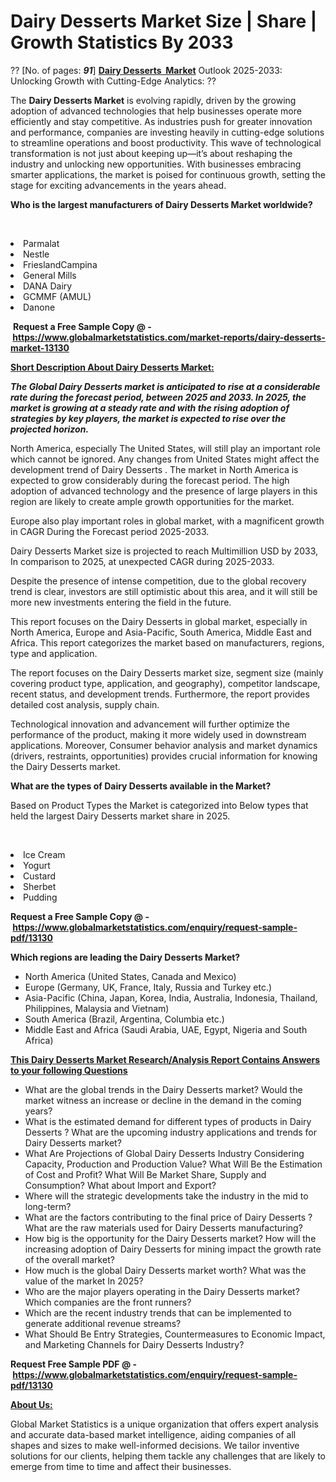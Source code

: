 <H1>Dairy Desserts Market Size | Share | Growth Statistics By 2033</H1><p>?? [No. of pages:&nbsp;<strong><em>91</em></strong>]&nbsp;<strong><a href="https://www.globalmarketstatistics.com/market-reports/dairy-desserts-market-13130">Dairy Desserts &nbsp;Market</a></strong>&nbsp;Outlook 2025-2033: Unlocking Growth with Cutting-Edge Analytics: ??</p><p>The <strong>Dairy Desserts Market</strong> is evolving rapidly, driven by the growing adoption of advanced technologies that help businesses operate more efficiently and stay competitive. As industries push for greater innovation and performance, companies are investing heavily in cutting-edge solutions to streamline operations and boost productivity. This wave of technological transformation is not just about keeping up&mdash;it&rsquo;s about reshaping the industry and unlocking new opportunities. With businesses embracing smarter applications, the market is poised for continuous growth, setting the stage for exciting advancements in the years ahead.</p><p><strong>Who is the largest manufacturers of Dairy Desserts Market worldwide?</strong></p><p>&nbsp;<li>Parmalat<li> Nestle<li> FrieslandCampina<li> General Mills<li> DANA Dairy<li> GCMMF (AMUL)<li> Danone</p><p>&nbsp;<strong>Request a Free Sample Copy @ -&nbsp;<a href="https://www.globalmarketstatistics.com/market-reports/dairy-desserts-market-13130">https://www.globalmarketstatistics.com/market-reports/dairy-desserts-market-13130</a></strong></p><p><strong><u>Short Description About Dairy Desserts Market:</u></strong></p><p><strong><em>The Global Dairy Desserts market is anticipated to rise at a considerable rate during the forecast period, between 2025 and 2033. In 2025, the market is growing at a steady rate and with the rising adoption of strategies by key players, the market is expected to rise over the projected horizon.</em></strong></p><p>North America, especially The United States, will still play an important role which cannot be ignored. Any changes from United States might affect the development trend of Dairy Desserts . The market in North America is expected to grow considerably during the forecast period. The high adoption of advanced technology and the presence of large players in this region are likely to create ample growth opportunities for the market.</p><p>Europe also play important roles in global market, with a magnificent growth in CAGR During the Forecast period 2025-2033.</p><p>Dairy Desserts Market size is projected to reach Multimillion USD by 2033, In comparison to 2025, at unexpected CAGR during 2025-2033.</p><p>Despite the presence of intense competition, due to the global recovery trend is clear, investors are still optimistic about this area, and it will still be more new investments entering the field in the future.</p><p>This report focuses on the Dairy Desserts in global market, especially in North America, Europe and Asia-Pacific, South America, Middle East and Africa. This report categorizes the market based on manufacturers, regions, type and application.</p><p>The report focuses on the Dairy Desserts market size, segment size (mainly covering product type, application, and geography), competitor landscape, recent status, and development trends. Furthermore, the report provides detailed cost analysis, supply chain.</p><p>Technological innovation and advancement will further optimize the performance of the product, making it more widely used in downstream applications. Moreover, Consumer behavior analysis and market dynamics (drivers, restraints, opportunities) provides crucial information for knowing the Dairy Desserts market.</p><p><strong>What are the types of Dairy Desserts available in the Market?</strong></p><p>Based on Product Types the Market is categorized into Below types that held the largest Dairy Desserts market share in 2025.</p><p>&nbsp;<li>Ice Cream<li> Yogurt<li> Custard<li> Sherbet<li> Pudding&nbsp;</p><p><strong>Request a Free Sample Copy @ -&nbsp;<a href="https://www.globalmarketstatistics.com/enquiry/request-sample-pdf/13130">https://www.globalmarketstatistics.com/enquiry/request-sample-pdf/13130</a></strong></p><p><strong>Which regions are leading the Dairy Desserts Market?</strong></p><ul><li>North America (United States, Canada and Mexico)</li><li>Europe (Germany, UK, France, Italy, Russia and Turkey etc.)</li><li>Asia-Pacific (China, Japan, Korea, India, Australia, Indonesia, Thailand, Philippines, Malaysia and Vietnam)</li><li>South America (Brazil, Argentina, Columbia etc.)</li><li>Middle East and Africa (Saudi Arabia, UAE, Egypt, Nigeria and South Africa)</li></ul><p><strong><u>This Dairy Desserts Market Research/Analysis Report Contains Answers to your following Questions</u></strong></p><ul><li>What are the global trends in the Dairy Desserts market? Would the market witness an increase or decline in the demand in the coming years?</li><li>What is the estimated demand for different types of products in Dairy Desserts ? What are the upcoming industry applications and trends for Dairy Desserts market?</li><li>What Are Projections of Global Dairy Desserts Industry Considering Capacity, Production and Production Value? What Will Be the Estimation of Cost and Profit? What Will Be Market Share, Supply and Consumption? What about Import and Export?</li><li>Where will the strategic developments take the industry in the mid to long-term?</li><li>What are the factors contributing to the final price of Dairy Desserts ? What are the raw materials used for Dairy Desserts manufacturing?</li><li>How big is the opportunity for the Dairy Desserts market? How will the increasing adoption of Dairy Desserts for mining impact the growth rate of the overall market?</li><li>How much is the global Dairy Desserts market worth? What was the value of the market In 2025?</li><li>Who are the major players operating in the Dairy Desserts market? Which companies are the front runners?</li><li>Which are the recent industry trends that can be implemented to generate additional revenue streams?</li><li>What Should Be Entry Strategies, Countermeasures to Economic Impact, and Marketing Channels for Dairy Desserts Industry?</li></ul><p><strong>Request Free Sample PDF @ -&nbsp;<a href="https://www.globalmarketstatistics.com/enquiry/request-sample-pdf/13130">https://www.globalmarketstatistics.com/enquiry/request-sample-pdf/13130</a></strong></p><p><strong><u>About Us:</u></strong></p><p>Global Market Statistics&nbsp;is a unique organization that offers expert analysis and accurate data-based market intelligence, aiding companies of all shapes and sizes to make well-informed decisions. We tailor inventive solutions for our clients, helping them tackle any challenges that are likely to emerge from time to time and affect their businesses.</p>

